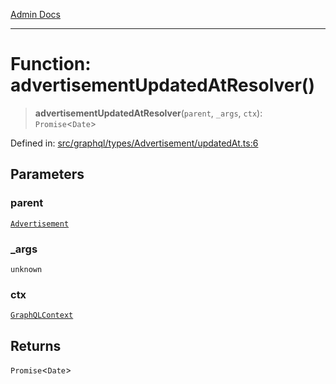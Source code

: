 [Admin Docs](/)

***

# Function: advertisementUpdatedAtResolver()

> **advertisementUpdatedAtResolver**(`parent`, `_args`, `ctx`): `Promise`\<`Date`\>

Defined in: [src/graphql/types/Advertisement/updatedAt.ts:6](https://github.com/Suyash878/talawa-api/blob/dd80c416ddd46afdb07c628dc824194bc09930cc/src/graphql/types/Advertisement/updatedAt.ts#L6)

## Parameters

### parent

[`Advertisement`](../../Advertisement/type-aliases/Advertisement.md)

### \_args

`unknown`

### ctx

[`GraphQLContext`](../../../../context/type-aliases/GraphQLContext.md)

## Returns

`Promise`\<`Date`\>
